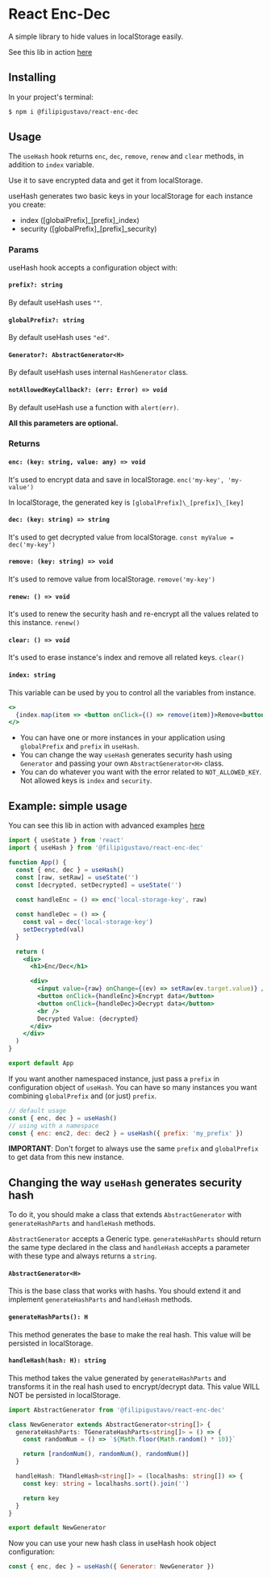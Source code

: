 # React Enc-Dec

A simple library to hide values in localStorage easily.

See this lib in action [here](https://filipigustavo.github.io/react-enc-dec/)

## Installing

In your project's terminal:

```bash
$ npm i @filipigustavo/react-enc-dec
```

## Usage

The `useHash` hook returns `enc`, `dec`, `remove`, `renew` and `clear` methods, in addition to `index` variable.

Use it to save encrypted data and get it from localStorage.

useHash generates two basic keys in your localStorage for each instance you create:

- index ([globalPrefix]\_[prefix]\_index)
- security ([globalPrefix]\_[prefix]\_security)

### Params

useHash hook accepts a configuration object with:

#### `prefix?: string`

By default useHash uses `""`.

#### `globalPrefix?: string`

By default useHash uses `"ed"`.

#### `Generator?: AbstractGenerator<H>`

By default useHash uses internal `HashGenerator` class.

#### `notAllowedKeyCallback?: (err: Error) => void`

By default useHash use a function with `alert(err)`.

**All this parameters are optional.**

### Returns

#### `enc: (key: string, value: any) => void`

It's used to encrypt data and save in localStorage. `enc('my-key', 'my-value')`

In localStorage, the generated key is `[globalPrefix]\_[prefix]\_[key]`

#### `dec: (key: string) => string`

It's used to get decrypted value from localStorage. `const myValue = dec('my-key')`

#### `remove: (key: string) => void`

It's used to remove value from localStorage. `remove('my-key')`

#### `renew: () => void`

It's used to renew the security hash and re-encrypt all the values related to this instance. `renew()`

#### `clear: () => void`

It's used to erase instance's index and remove all related keys. `clear()`

#### `index: string`

This variable can be used by you to control all the variables from instance.

```jsx
<>
  {index.map(item => <button onClick={() => remove(item)}>Remove<button>)}
</>
```

- You can have one or more instances in your application using `globalPrefix` and `prefix` in `useHash`.
- You can change the way `useHash` generates security hash using `Generator` and passing your own `AbstractGenerator<H>` class.
- You can do whatever you want with the error related to `NOT_ALLOWED_KEY`. Not allowed keys is `index` and `security`.

## Example: simple usage

You can see this lib in action with advanced examples [here](https://filipigustavo.github.io/react-enc-dec/)

```jsx
import { useState } from 'react'
import { useHash } from '@filipigustavo/react-enc-dec'

function App() {
  const { enc, dec } = useHash()
  const [raw, setRaw] = useState('')
  const [decrypted, setDecrypted] = useState('')
  
  const handleEnc = () => enc('local-storage-key', raw)

  const handleDec = () => {
    const val = dec('local-storage-key')
    setDecrypted(val)
  }

  return (
    <div>
      <h1>Enc/Dec</h1>

      <div>
        <input value={raw} onChange={(ev) => setRaw(ev.target.value)} />
        <button onClick={handleEnc}>Encrypt data</button>
        <button onClick={handleDec}>Decrypt data</button>
        <br />
        Decrypted Value: {decrypted}
      </div>
    </div>
  )
}

export default App
```

If you want another namespaced instance, just pass a `prefix` in configuration object of `useHash`. You can have so many instances you want combining `globalPrefix` and (or just) `prefix`.

```js
// default usage
const { enc, dec } = useHash()
// using with a namespace
const { enc: enc2, dec: dec2 } = useHash({ prefix: 'my_prefix' })
```

**IMPORTANT**: Don't forget to always use the same `prefix` and `globalPrefix` to get data from this new instance.

## Changing the way `useHash` generates security hash

To do it, you should make a class that extends `AbstractGenerator` with `generateHashParts` and `handleHash` methods.

`AbstractGenerator` accepts a Generic type. `generateHashParts` should return the same type declared in the class and `handleHash` accepts a parameter with these type and always returns a `string`.

#### `AbstractGenerator<H>`

This is the base class that works with hashs. You should extend it and implement `generateHashParts` and `handleHash` methods.

#### `generateHashParts(): H`

This method generates the base to make the real hash. This value will be persisted in localStorage.

#### `handleHash(hash: H): string`

This method takes the value generated by `generateHashParts` and transforms it in the real hash used to encrypt/decrypt data. This value WILL NOT be persisted in localStorage.

```ts
import AbstractGenerator from '@filipigustavo/react-enc-dec'

class NewGenerator extends AbstractGenerator<string[]> {
  generateHashParts: TGenerateHashParts<string[]> = () => {
    const randomNum = () => `${Math.floor(Math.random() * 10)}`

    return [randomNum(), randomNum(), randomNum()]
  }

  handleHash: THandleHash<string[]> = (localhashs: string[]) => {
    const key: string = localhashs.sort().join('')

    return key
  }
}

export default NewGenerator
```

Now you can use your new hash class in useHash hook object configuration:

```js
const { enc, dec } = useHash({ Generator: NewGenerator })
```